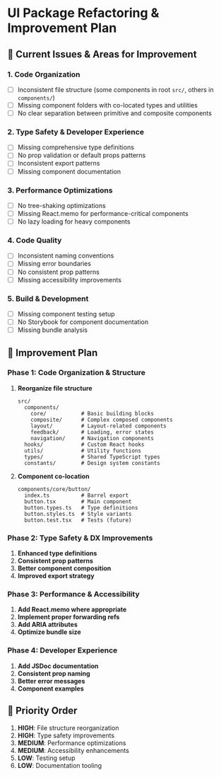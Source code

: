 # UI Package Refactoring & Improvement Plan

## 🎯 Current Issues & Areas for Improvement

### 1. **Code Organization**

- [ ] Inconsistent file structure (some components in root `src/`, others in `components/`)
- [ ] Missing component folders with co-located types and utilities
- [ ] No clear separation between primitive and composite components

### 2. **Type Safety & Developer Experience**

- [ ] Missing comprehensive type definitions
- [ ] No prop validation or default props patterns
- [ ] Inconsistent export patterns
- [ ] Missing component documentation

### 3. **Performance Optimizations**

- [ ] No tree-shaking optimizations
- [ ] Missing React.memo for performance-critical components
- [ ] No lazy loading for heavy components

### 4. **Code Quality**

- [ ] Inconsistent naming conventions
- [ ] Missing error boundaries
- [ ] No consistent prop patterns
- [ ] Missing accessibility improvements

### 5. **Build & Development**

- [ ] Missing component testing setup
- [ ] No Storybook for component documentation
- [ ] Missing bundle analysis

## 🚀 Improvement Plan

### Phase 1: Code Organization & Structure

1. **Reorganize file structure**

   ```
   src/
     components/
       core/           # Basic building blocks
       composite/      # Complex composed components  
       layout/         # Layout-related components
       feedback/       # Loading, error states
       navigation/     # Navigation components
     hooks/            # Custom React hooks
     utils/            # Utility functions
     types/            # Shared TypeScript types
     constants/        # Design system constants
   ```

2. **Component co-location**

   ```
   components/core/button/
     index.ts          # Barrel export
     button.tsx        # Main component
     button.types.ts   # Type definitions
     button.styles.ts  # Style variants
     button.test.tsx   # Tests (future)
   ```

### Phase 2: Type Safety & DX Improvements

1. **Enhanced type definitions**
2. **Consistent prop patterns**
3. **Better component composition**
4. **Improved export strategy**

### Phase 3: Performance & Accessibility

1. **Add React.memo where appropriate**
2. **Implement proper forwarding refs**
3. **Add ARIA attributes**
4. **Optimize bundle size**

### Phase 4: Developer Experience

1. **Add JSDoc documentation**
2. **Consistent prop naming**
3. **Better error messages**
4. **Component examples**

## 🎯 Priority Order

1. **HIGH**: File structure reorganization
2. **HIGH**: Type safety improvements  
3. **MEDIUM**: Performance optimizations
4. **MEDIUM**: Accessibility enhancements
5. **LOW**: Testing setup
6. **LOW**: Documentation tooling
